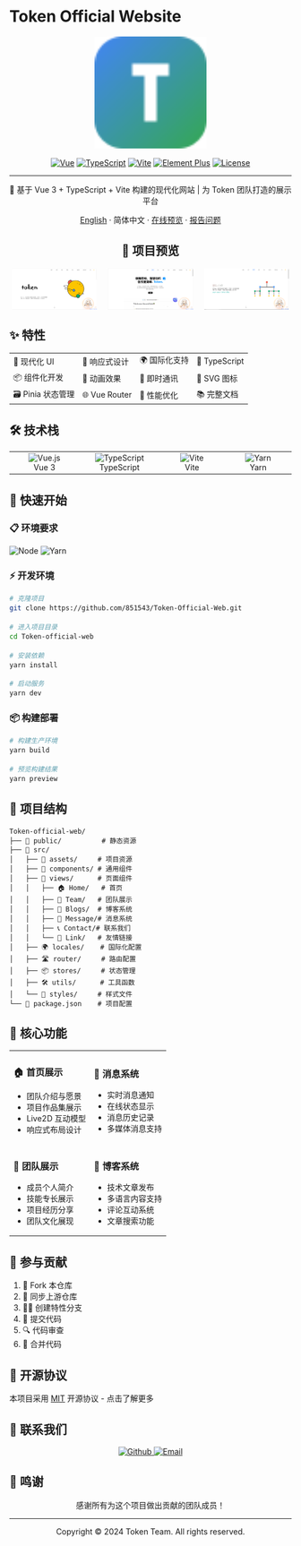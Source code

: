 # Token Official Website

<div align="center">

<img src="/public/favicon.svg" alt="Token Logo" width="200"/>

[![Vue](https://img.shields.io/badge/Vue-3.x-brightgreen.svg)](https://vuejs.org/)
[![TypeScript](https://img.shields.io/badge/TypeScript-5.x-blue.svg)](https://www.typescriptlang.org/)
[![Vite](https://img.shields.io/badge/Vite-5.x-646CFF.svg)](https://vitejs.dev/)
[![Element Plus](https://img.shields.io/badge/Element%20Plus-2.x-409EFF.svg)](https://element-plus.org/)
[![License](https://img.shields.io/badge/License-MIT-yellow.svg)](LICENSE)

---

🚀 基于 Vue 3 + TypeScript + Vite 构建的现代化网站 | 为 Token 团队打造的展示平台

[English](./README.en.md) · 简体中文 · [在线预览](javapython.com) · [报告问题](https://github.com/851543/Token-Official-Web/issues)

## 📸 项目预览

<div style="display: flex; justify-content: center; margin-bottom: 20px;">
  <img src="/public/test01.png" alt="首页预览" style="width: 30%; margin: 0 10px;" />
  <img src="/public/test02.png" alt="功能展示" style="width: 30%; margin: 0 10px;" />
  <img src="/public/test03.png" alt="团队展示" style="width: 30%; margin: 0 10px;" />
</div>

</div>

## ✨ 特性

<table>
  <tr>
    <td>🎨 现代化 UI</td>
    <td>📱 响应式设计</td>
    <td>🌍 国际化支持</td>
    <td>🔧 TypeScript</td>
  </tr>
  <tr>
    <td>📦 组件化开发</td>
    <td>🎉 动画效果</td>
    <td>💬 即时通讯</td>
    <td>📄 SVG 图标</td>
  </tr>
  <tr>
    <td>🗃️ Pinia 状态管理</td>
    <td>🌐 Vue Router</td>
    <td>🎯 性能优化</td>
    <td>📚 完整文档</td>
  </tr>
</table>

## 🛠️ 技术栈

<table>
  <tr>
    <td align="center" width="200px">
      <img src="https://cdn.jsdelivr.net/gh/devicons/devicon/icons/vuejs/vuejs-original.svg" width="40" height="40" alt="Vue.js"/>
      <br />Vue 3
    </td>
    <td align="center" width="200px">
      <img src="https://cdn.jsdelivr.net/gh/devicons/devicon/icons/typescript/typescript-original.svg" width="40" height="40" alt="TypeScript"/>
      <br />TypeScript
    </td>
    <td align="center" width="200px">
      <img src="https://cdn.jsdelivr.net/gh/devicons/devicon/icons/vscode/vscode-original.svg" width="40" height="40" alt="Vite"/>
      <br />Vite
    </td>
    <td align="center" width="200px">
      <img src="https://cdn.jsdelivr.net/gh/devicons/devicon/icons/yarn/yarn-original.svg" width="40" height="40" alt="Yarn"/>
      <br />Yarn
    </td>
  </tr>
</table>

## 🚀 快速开始

### 📋 环境要求

![Node](https://img.shields.io/badge/Node.js-%3E%3D16.0.0-brightgreen.svg)
![Yarn](https://img.shields.io/badge/Yarn-%3E%3D1.22.0-blue.svg)

### ⚡️ 开发环境

```bash
# 克隆项目
git clone https://github.com/851543/Token-Official-Web.git

# 进入项目目录
cd Token-official-web

# 安装依赖
yarn install

# 启动服务
yarn dev
```

### 📦 构建部署

```bash
# 构建生产环境
yarn build

# 预览构建结果
yarn preview
```

## 📖 项目结构

```
Token-official-web/
├── 📂 public/          # 静态资源
├── 📂 src/
│   ├── 🎨 assets/     # 项目资源
│   ├── 🧩 components/ # 通用组件
│   ├── 📱 views/      # 页面组件
│   │   ├── 🏠 Home/   # 首页
│   │   ├── 👥 Team/   # 团队展示
│   │   ├── 📝 Blogs/  # 博客系统
│   │   ├── 💬 Message/# 消息系统
│   │   ├── 📞 Contact/# 联系我们
│   │   └── 🔗 Link/   # 友情链接
│   ├── 🌍 locales/    # 国际化配置
│   ├── 🛣️ router/     # 路由配置
│   ├── 📦 stores/     # 状态管理
│   ├── 🛠️ utils/      # 工具函数
│   └── 🎨 styles/     # 样式文件
└── 📄 package.json    # 项目配置
```

## 🎯 核心功能

<table>
  <tr>
    <td>
      <h3>🏠 首页展示</h3>
      <ul>
        <li>团队介绍与愿景</li>
        <li>项目作品集展示</li>
        <li>Live2D 互动模型</li>
        <li>响应式布局设计</li>
      </ul>
    </td>
    <td>
      <h3>💬 消息系统</h3>
      <ul>
        <li>实时消息通知</li>
        <li>在线状态显示</li>
        <li>消息历史记录</li>
        <li>多媒体消息支持</li>
      </ul>
    </td>
  </tr>
  <tr>
    <td>
      <h3>👥 团队展示</h3>
      <ul>
        <li>成员个人简介</li>
        <li>技能专长展示</li>
        <li>项目经历分享</li>
        <li>团队文化展现</li>
      </ul>
    </td>
    <td>
      <h3>📝 博客系统</h3>
      <ul>
        <li>技术文章发布</li>
        <li>多语言内容支持</li>
        <li>评论互动系统</li>
        <li>文章搜索功能</li>
      </ul>
    </td>
  </tr>
</table>

## 🤝 参与贡献

1. 🍴 Fork 本仓库
2. 🔄 同步上游仓库
3. 👨‍💻 创建特性分支
4. 📝 提交代码
5. 🔍 代码审查
6. 🎉 合并代码

## 📄 开源协议

本项目采用 [MIT](LICENSE) 开源协议 - 点击了解更多

## 📮 联系我们

<p align="center">
  <a href="https://github.com/851543/Token-Official-Web">
    <img src="https://img.shields.io/badge/Github-Token%20Team-181717?logo=github&style=for-the-badge" alt="Github"/>
  </a>
  <a href="mailto:Token@example.com">
    <img src="https://img.shields.io/badge/Email-Contact%20Us-blue?logo=gmail&style=for-the-badge" alt="Email"/>
  </a>
</p>

## 🌟 鸣谢

<p align="center">感谢所有为这个项目做出贡献的团队成员！</p>

---

<p align="center">Copyright © 2024 Token Team. All rights reserved.</p>
